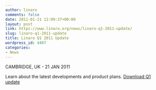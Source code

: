 ```yaml
---
author: linaro
comments: false
date: 2011-01-21 12:09:37+00:00
layout: post
link: https://www.linaro.org/news/linaro-q1-2011-update/
slug: linaro-q1-2011-update
title: Linaro Q1 2011 Update
wordpress_id: 4407
categories:
- News
---
```


CAMBRIDGE, UK - 21 JAN 2011

Learn about the latest developments and product plans. [Download Q1 update](/resources/)


